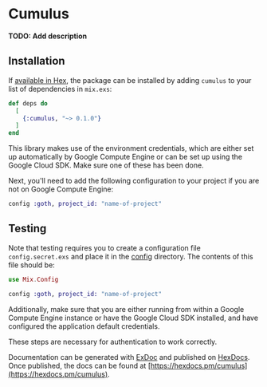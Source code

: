 # Cumulus

**TODO: Add description**

## Installation

If [available in Hex](https://hex.pm/docs/publish), the package can be installed
by adding `cumulus` to your list of dependencies in `mix.exs`:

```elixir
def deps do
  [
    {:cumulus, "~> 0.1.0"}
  ]
end
```

This library makes use of the environment credentials, which are either set up
automatically by Google Compute Engine or can be set up using the Google
Cloud SDK. Make sure one of these has been done.

Next, you'll need to add the following configuration to your project if you
are not on Google Compute Engine:

```elixir
config :goth, project_id: "name-of-project"
```

## Testing

Note that testing requires you to create a configuration file `config.secret.exs`
and place it in the [config](config) directory. The contents of this file
should be:

```elixir
use Mix.Config

config :goth, project_id: "name-of-project"
```

Additionally, make sure that you are either running from within a Google
Compute Engine instance or have the Google Cloud SDK installed, and have
configured the application default credentials.

These steps are necessary for authentication to work correctly.

Documentation can be generated with [ExDoc](https://github.com/elixir-lang/ex_doc)
and published on [HexDocs](https://hexdocs.pm). Once published, the docs can
be found at [https://hexdocs.pm/cumulus](https://hexdocs.pm/cumulus).
